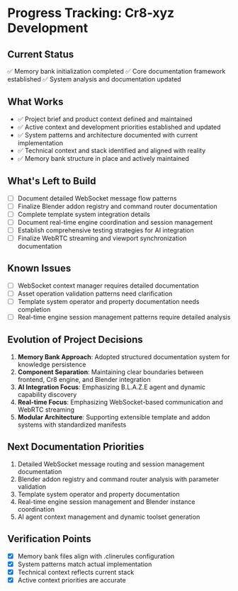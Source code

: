 # Progress Tracking: Cr8-xyz Development

## Current Status

✅ Memory bank initialization completed
✅ Core documentation framework established
✅ System analysis and documentation updated

## What Works

- ✅ Project brief and product context defined and maintained
- ✅ Active context and development priorities established and updated
- ✅ System patterns and architecture documented with current implementation
- ✅ Technical context and stack identified and aligned with reality
- ✅ Memory bank structure in place and actively maintained

## What's Left to Build

- [ ] Document detailed WebSocket message flow patterns
- [ ] Finalize Blender addon registry and command router documentation
- [ ] Complete template system integration details
- [ ] Document real-time engine coordination and session management
- [ ] Establish comprehensive testing strategies for AI integration
- [ ] Finalize WebRTC streaming and viewport synchronization documentation

## Known Issues

- [ ] WebSocket context manager requires detailed documentation
- [ ] Asset operation validation patterns need clarification
- [ ] Template system operator and property documentation needs completion
- [ ] Real-time engine session management patterns require detailed analysis

## Evolution of Project Decisions

1. **Memory Bank Approach**: Adopted structured documentation system for knowledge persistence
2. **Component Separation**: Maintaining clear boundaries between frontend, Cr8 engine, and Blender integration
3. **AI Integration Focus**: Emphasizing B.L.A.Z.E agent and dynamic capability discovery
4. **Real-time Focus**: Emphasizing WebSocket-based communication and WebRTC streaming
5. **Modular Architecture**: Supporting extensible template and addon systems with standardized manifests

## Next Documentation Priorities

1. Detailed WebSocket message routing and session management documentation
2. Blender addon registry and command router analysis with parameter validation
3. Template system operator and property documentation
4. Real-time engine session management and Blender instance coordination
5. AI agent context management and dynamic toolset generation

## Verification Points

- [x] Memory bank files align with .clinerules configuration
- [x] System patterns match actual implementation
- [x] Technical context reflects current stack
- [x] Active context priorities are accurate
